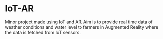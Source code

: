 # IoT-AR
Minor project made using IoT and AR. Aim is to provide real time data of weather conditions and water level to farmers in Augmented Reality where the data is fetched from IoT sensors.

